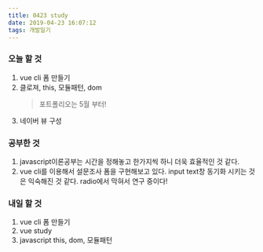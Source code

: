 ```yaml
---
title: 0423 study
date: 2019-04-23 16:07:12
tags: 개발일기
---
```


### 오늘 할 것

1. vue cli 폼 만들기
2. 클로져, this, 모듈패턴, dom
   > 포트폴리오는 5월 부터!
3. 네이버 뷰 구성

### 공부한 것

1. javascript이론공부는 시간을 정해놓고 한가지씩 하니 더욱 효율적인 것 같다.
2. vue cli를 이용해서 설문조사 폼을 구현해보고 있다. input text창 동기화 시키는 것은 익숙해진 것 같다. radio에서 막혀서 연구 중이다!

### 내일 할 것

1. vue cli 폼 만들기
2. vue study
3. javascript this, dom, 모듈패턴
